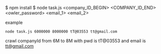 $ npm install 
$ node task.js <company_ID_BEGIN> <COMPANY_ID_END> <owler_password> <email_1> <email_2>

example

```
node task.js 6000000 8000000 tT@03553 tt@gmail.com
```

crawl companyId from 6M to 8M with pwd is tT@03553 and email is tt@gmail.com
